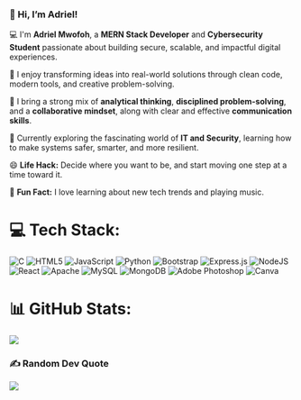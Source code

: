 <h3>👋 Hi, I’m Adriel!</h3>

<p>
💻 I'm <b>Adriel Mwofoh</b>, a <b>MERN Stack Developer</b> and <b>Cybersecurity Student</b> passionate about building secure, scalable, and impactful digital experiences.
</p>

<p>
🚀 I enjoy transforming ideas into real-world solutions through clean code, modern tools, and creative problem-solving.
</p>

<p>
🧠 I bring a strong mix of <b>analytical thinking</b>, <b>disciplined problem-solving</b>, and a <b>collaborative mindset</b>, along with clear and effective <b>communication skills</b>.
</p>

<p>
🔐 Currently exploring the fascinating world of <b>IT and Security</b>, learning how to make systems safer, smarter, and more resilient.
</p>

<p>
😄 <b>Life Hack:</b> Decide where you want to be, and start moving one step at a time toward it.
</p>

<p>
🎯 <b>Fun Fact:</b> I love learning about new tech trends and playing music.
</p>
<!-- https://github.com/anuraghazra/github-readme-stats
[![Adriel's GitHub stats](https://github-readme-stats.vercel.app/api?username=Mwofoh-Adriel&count_private=true&show_icons=true&theme=tokyonight&hide_rank=false)](https://github.com/anuraghazra/github-readme-stats)
 --> 

# 💻 Tech Stack:
![C](https://img.shields.io/badge/c-%2300599C.svg?style=for-the-badge&logo=c&logoColor=white) ![HTML5](https://img.shields.io/badge/html5-%23E34F26.svg?style=for-the-badge&logo=html5&logoColor=white) ![JavaScript](https://img.shields.io/badge/javascript-%23323330.svg?style=for-the-badge&logo=javascript&logoColor=%23F7DF1E) ![Python](https://img.shields.io/badge/python-3670A0?style=for-the-badge&logo=python&logoColor=ffdd54) ![Bootstrap](https://img.shields.io/badge/bootstrap-%238511FA.svg?style=for-the-badge&logo=bootstrap&logoColor=white) ![Express.js](https://img.shields.io/badge/express.js-%23404d59.svg?style=for-the-badge&logo=express&logoColor=%2361DAFB) ![NodeJS](https://img.shields.io/badge/node.js-6DA55F?style=for-the-badge&logo=node.js&logoColor=white) ![React](https://img.shields.io/badge/react-%2320232a.svg?style=for-the-badge&logo=react&logoColor=%2361DAFB) ![Apache](https://img.shields.io/badge/apache-%23D42029.svg?style=for-the-badge&logo=apache&logoColor=white) ![MySQL](https://img.shields.io/badge/mysql-4479A1.svg?style=for-the-badge&logo=mysql&logoColor=white) ![MongoDB](https://img.shields.io/badge/MongoDB-%234ea94b.svg?style=for-the-badge&logo=mongodb&logoColor=white) ![Adobe Photoshop](https://img.shields.io/badge/adobe%20photoshop-%2331A8FF.svg?style=for-the-badge&logo=adobe%20photoshop&logoColor=white) ![Canva](https://img.shields.io/badge/Canva-%2300C4CC.svg?style=for-the-badge&logo=Canva&logoColor=white)
# 📊 GitHub Stats:
![](https://github-readme-stats.vercel.app/api?username=mwofoh-Adriel&theme=tokyonight&hide_border=false&include_all_commits=false&count_private=true)<br/>
<!-- ![](https://nirzak-streak-stats.vercel.app/?user=mwofoh-Adriel&theme=tokyonight&hide_border=false)<br/>
![](https://github-readme-stats.vercel.app/api/top-langs/?username=mwofoh-Adriel&theme=tokyonight&hide_border=false&include_all_commits=false&count_private=true&layout=compact)
-->

### ✍️ Random Dev Quote
![](https://quotes-github-readme.vercel.app/api?type=horizontal&theme=radical)

<!-- Proudly created with GPRM ( https://gprm.itsvg.in ) -->
